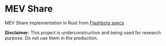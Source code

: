 # MEV Share
MEV Share implementation in Rust from [Flashbots specs](https://github.com/flashbots/mev-share) 

**Disclaimer**: This project is underconstruction and being used for research purpose. Do not use them in the production.

## 
